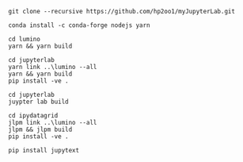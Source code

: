 ```
git clone --recursive https://github.com/hp2oo1/myJupyterLab.git
```

```
conda install -c conda-forge nodejs yarn
```

```
cd lumino
yarn && yarn build
```

```
cd jupyterlab
yarn link ..\lumino --all
yarn && yarn build
pip install -ve .
```

```
cd jupyterlab
juypter lab build
```

```
cd ipydatagrid
jlpm link ..\lumino --all
jlpm && jlpm build
pip install -ve .
```

```
pip install jupytext
```
